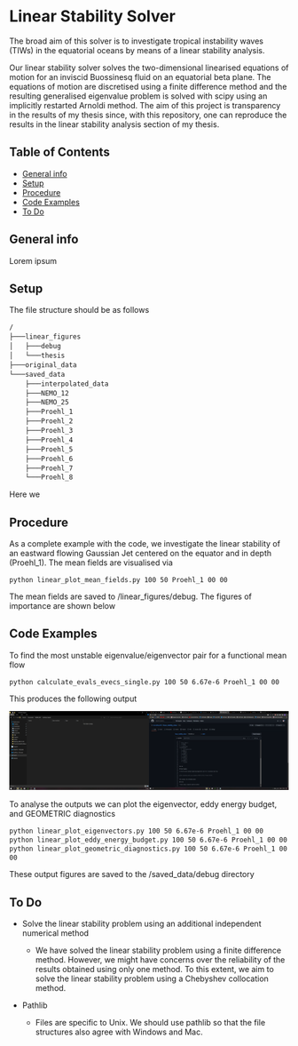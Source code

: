 # Linear Stability Solver

The broad aim of this solver is to investigate tropical instability waves (TIWs) in the equatorial oceans by means of a linear stability analysis.

Our linear stability solver solves the two-dimensional linearised equations of motion for an inviscid Buossinesq fluid on an equatorial beta plane. The equations of motion are discretised using a finite difference method and the resulting generalised eigenvalue problem is solved with scipy using an implicitly restarted Arnoldi method. The aim of this project is transparency in the results of my thesis since, with this repository, one can reproduce the results in the linear stability analysis section of my thesis.
 
## Table of Contents
* [General info](#general-info)
* [Setup](#setup)
* [Procedure](#procedure)
* [Code Examples](#codeexamples)
* [To Do](#todo)

## General info

Lorem ipsum

## Setup

The file structure should be as follows

```bash
/
├───linear_figures
│   ├───debug
│   └───thesis
├───original_data
└───saved_data
    ├───interpolated_data
    ├───NEMO_12
    ├───NEMO_25
    ├───Proehl_1
    ├───Proehl_2
    ├───Proehl_3
    ├───Proehl_4
    ├───Proehl_5
    ├───Proehl_6
    ├───Proehl_7
    └───Proehl_8
```

Here we 

## Procedure

As a complete example with the code, we investigate the linear stability of an eastward flowing Gaussian Jet centered on the equator and in depth (Proehl_1). The mean fields are visualised via

```
python linear_plot_mean_fields.py 100 50 Proehl_1 00 00
```

The mean fields are saved to /linear_figures/debug. The figures of importance are shown below



## Code Examples

To find the most unstable eigenvalue/eigenvector pair for a functional mean flow

```
python calculate_evals_evecs_single.py 100 50 6.67e-6 Proehl_1 00 00
```

This produces the following output

![Figure](/images/example_screenshot.png)

To analyse the outputs we can plot the eigenvector, eddy energy budget, and GEOMETRIC diagnostics
```
python linear_plot_eigenvectors.py 100 50 6.67e-6 Proehl_1 00 00
python linear_plot_eddy_energy_budget.py 100 50 6.67e-6 Proehl_1 00 00
python linear_plot_geometric_diagnostics.py 100 50 6.67e-6 Proehl_1 00 00
```
These output figures are saved to the /saved_data/debug directory

## To Do

* Solve the linear stability problem using an additional independent numerical method
  - We have solved the linear stability problem using a finite difference method. However, we might have concerns over the reliability of the results obtained using only one method. To this extent, we aim to solve the linear stability problem using a Chebyshev collocation method.

* Pathlib
  - Files are specific to Unix. We should use pathlib so that the file structures also agree with Windows and Mac.


